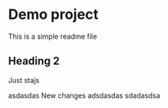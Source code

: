 # Demo project

This is a simple readme file


## Heading 2
Just stajs

asdasdas
New changes
adsdasdas
sdadasdsa
